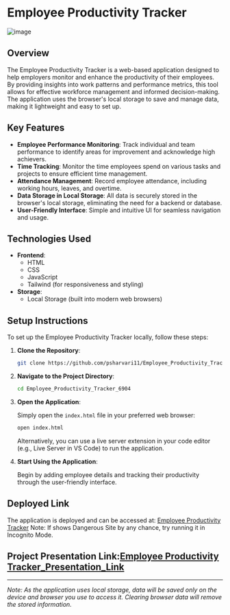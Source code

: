 # Employee Productivity Tracker
![image](https://github.com/user-attachments/assets/ea8c2dfe-9c53-4b28-a055-461d15f569ca)

## Overview

The Employee Productivity Tracker is a web-based application designed to help employers monitor and enhance the productivity of their employees. By providing insights into work patterns and performance metrics, this tool allows for effective workforce management and informed decision-making. The application uses the browser's local storage to save and manage data, making it lightweight and easy to set up.

## Key Features

- **Employee Performance Monitoring**: Track individual and team performance to identify areas for improvement and acknowledge high achievers.
- **Time Tracking**: Monitor the time employees spend on various tasks and projects to ensure efficient time management.
- **Attendance Management**: Record employee attendance, including working hours, leaves, and overtime.
- **Data Storage in Local Storage**: All data is securely stored in the browser's local storage, eliminating the need for a backend or database.
- **User-Friendly Interface**: Simple and intuitive UI for seamless navigation and usage.

## Technologies Used

- **Frontend**:
  - HTML
  - CSS
  - JavaScript
  - Tailwind (for responsiveness and styling)
- **Storage**:
  - Local Storage (built into modern web browsers)

## Setup Instructions

To set up the Employee Productivity Tracker locally, follow these steps:

1. **Clone the Repository**:

   ```bash
   git clone https://github.com/psharvari11/Employee_Productivity_Tracker_6904.git
   ```

2. **Navigate to the Project Directory**:

   ```bash
   cd Employee_Productivity_Tracker_6904
   ```

3. **Open the Application**:

   Simply open the `index.html` file in your preferred web browser:

   ```bash
   open index.html
   ```

   Alternatively, you can use a live server extension in your code editor (e.g., Live Server in VS Code) to run the application.

4. **Start Using the Application**:

   Begin by adding employee details and tracking their productivity through the user-friendly interface.

## Deployed Link

The application is deployed and can be accessed at: [Employee Productivity Tracker](https://shiny-taffy-a3dae2.netlify.app/)
Note: If shows Dangerous Site by any chance, try running it in Incognito Mode. 

## Project Presentation Link:[Employee Productivity Tracker_Presentation_Link](https://drive.google.com/file/d/1ID40nySS1cnZ1rNx2jwcD6BpknmJgOd9/view?usp=sharing)
---

*Note: As the application uses local storage, data will be saved only on the device and browser you use to access it. Clearing browser data will remove the stored information.*
